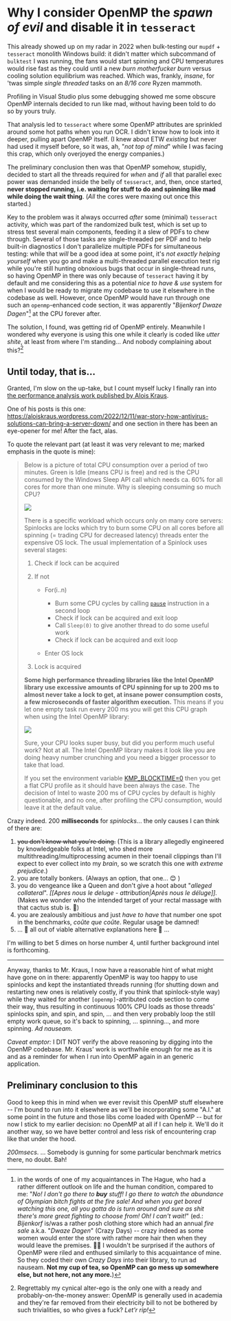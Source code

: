 # Why I consider OpenMP the *spawn of evil* and disable it in `tesseract`

This already showed up on my radar in 2022 when bulk-testing our `mupdf` + `tesseract` monolith Windows build: it didn't matter which subcommand of `bulktest` I was running, the fans would start spinning and CPU temperatures would rise fast as they could until a new *burn motherfucker burn* versus cooling solution equilibrium was reached. Which was, frankly, *insane*, for 'twas simple *single threaded* tasks on an *8/16 core* Ryzen mammoth.

Profiling in Visual Studio plus some debugging showed me some obscure OpenMP internals decided to run like mad, without having been told to do so by yours truly.

That analysis led to `tesseract` where some OpenMP attributes are sprinkled around some hot paths when you run OCR. I didn't know how to look into it deeper, pulling apart OpenMP itself. (I knew about ETW *existing* but never had used it myself before, so it was, ah, "*not top of mind*" while I was facing this crap, which only overjoyed the energy companies.)

The preliminary conclusion then was that OpenMP somehow, stupidly, decided to start all the threads required for *when* and *if* all that parallel exec power was demanded inside the belly of `tesseract`, and, then, once started, **never stopped running, i.e. waiting for stuff to do and spinning like mad while doing the wait thing**. (*All* the cores were maxing out once this started.)

Key to the problem was it always occurred *after* some (minimal) `tesseract` activity, which was part of the randomized bulk test, which is set up to stress test several main components, feeding it a slew of PDFs to chew through. Several of those tasks are single-threaded per PDF and to help built-in diagnostics I don't parallelize multiple PDFs for simultaneous testing: while that *will* be a good idea at some point, it's *not exactly helping yourself* when you go and make a multi-threaded parallel execution test rig while you're still hunting obnoxious bugs that occur in single-thread runs, so having OpenMP in there was only because of `tesseract` having it by default and me considering this as a potential *nice to have & use* system for when I would be ready to migrate my codebase to use it elsewhere in the codebase as well. 
However, once OpenMP would have run through one such an `openmp`-enhanced code section, it was apparently "*Bijenkorf Dwaze Dagen*"[^1] at the CPU forever after.

The solution, I found, was getting rid of OpenMP entirely. Meanwhile I wondered why everyone is using this one while it clearly is coded like *utter shite*, at least from where I'm standing... And nobody complaining about this?[^2]



## Until today, that is...

Granted, I'm slow on the up-take, but I count myself lucky I finally ran into [the performance analysis work published by Alois Kraus](https://aloiskraus.wordpress.com/). 

One of his posts is this one: https://aloiskraus.wordpress.com/2022/12/11/war-story-how-antivirus-solutions-can-bring-a-server-down/ and one section in there has been an eye-opener for me! After the fact, alas.

To quote the relevant part (at least it was very relevant to me; marked emphasis in the quote is mine):

> Below is a picture of total CPU consumption over a period of two minutes. Green is Idle (means CPU is free) and red is the CPU consumed by the Windows Sleep API call which needs ca. 60% for all cores for more than one minute. Why is sleeping consuming so much CPU?
>
> ![](../assets/kraus1.webp)
>
> There is a specific workload which occurs only on many core servers: Spinlocks are locks which try to burn some CPU on all cores before all spinning (= trading CPU for decreased latency) threads enter the expensive OS lock. The usual implementation of a Spinlock uses several stages:
>
> 1.  Check if lock can be acquired
> 2.  If not
 >   
 >     -   For(i..n)
>          -   Burn some CPU cycles by calling [`pause`](https://aloiskraus.wordpress.com/2018/06/16/why-skylakex-cpus-are-sometimes-50-slower-how-intel-has-broken-existing-code/) instruction in a second loop
>          -   Check if lock can be acquired and exit loop
>          -   Call `Sleep(0)` to give another thread to do some useful work
>          -   Check if lock can be acquired and exit loop
>    
>      -   Enter OS lock
>  3.  Lock is acquired
>
> **Some high performance threading libraries like the Intel OpenMP library use excessive amounts of CPU spinning for up to 200 ms to almost never take a lock to get, at insane power consumption costs, a few microseconds of faster algorithm execution.** This means if you let one empty task run every 200 ms you will get this CPU graph when using the Intel OpenMP library:
>
> ![](../assets/kraus-cpu.webp)
>
> Sure, your CPU looks super busy, but did you perform much useful work? Not at all. The Intel OpenMP library makes it look like you are doing heavy number crunching and you need a bigger processor to take that load.
>
> If you set the environment variable [KMP_BLOCKTIME=0](https://www.intel.com/content/www/us/en/developer/articles/technical/how-to-get-better-performance-on-chainer-with-intel-acceleration.html) then you get a flat CPU profile as it should have been always the case. The decision of Intel to waste 200 ms of CPU cycles by default is highly questionable, and no one, after profiling the CPU consumption, would leave it at the default value.
>

Crazy indeed. 200 **milliseconds** for *spinlocks*... the only causes I can think of there are:
1. ~~you don't know what you're doing.~~ (This is a library allegedly engineered by knowledgeable folks at Intel, who shed more multithreading/multiprocessing acumen in their toenail clippings than I'll expect to ever collect into my *brain*, so we scratch this one *with extreme prejudice*.)
2. you are totally bonkers. (Always an option, that one... 😊 )
3. you do vengeance like a Queen and don't give a hoot about "*alleged collateral*". *[[Apres nous le deluge - attribution|Après nous le déluge]].* (Makes we wonder who the intended target of your rectal massage with that cactus stub is. 🤔)
4. you are zealously ambitious and just *have to have* that number one spot in the benchmarks, *coûte que coûte*. Regular usage be damned!
5. ... 🤷 all out of viable alternative explanations here 🤷 ...

I'm willing to bet 5 dimes on horse number 4, until further background intel is forthcoming.

----

Anyway, thanks to Mr. Kraus, I now have a reasonable hint of what might have gone on in there: apparently OpenMP is way too happy to use spinlocks and kept the instantiated threads running (for shutting down and restarting new ones is relatively costly, if you think that spinlock-style way) while they waited for another `[openmp]`-attributed code section to come their way, thus resulting in continuous 100% CPU loads as those threads' spinlocks spin, and spin, and spin, ... and then very probably loop the still empty work queue, so it's back to spinning, ... spinning..., and more spinning. *Ad nauseam.*

*Caveat emptor:* I DIT NOT verify the above reasoning by digging into the OpenMP codebase. Mr. Kraus' work is worthwhile enough for me as it is and as a reminder for when I run into OpenMP again in an generic application.



## Preliminary conclusion to this 

Good to keep this in mind when we ever revisit this OpenMP stuff elsewhere -- I'm bound to run into it elsewhere as we'll be incorporating some "A.I." at some point in the future and those libs come loaded with OpenMP -- but for now I stick to my earlier decision: no OpenMP at all if I can help it. We'll do it another way, so we have better control and less risk of encountering crap like that under the hood.

*200msecs*. ... Somebody is gunning for some particular benchmark metrics there, no doubt. Bah!











[^1]: in the words of one of my acquaintances in The Hague, who had a rather different outlook on life and the human condition, compared to me: "*No! I don't go there to **buy** stuff! I go there to watch the abundance of Olympian bitch fights at the fire sale! And when you get bored watching this one, all you gotta do is turn around and sure as shit there's more great fighting to choose from! Oh! I can't wait!*" (ed.: *Bijenkorf* is/was a rather posh clothing store which had an annual *fire sale* a.k.a. "*Dwaze Dagen*" (Crazy Days) -- crazy indeed as some women would enter the store with rather more hair then when they would leave the premises. 🤦‍♂️ I wouldn't be surprised if the authors of OpenMP were riled and enthused similarly to this acquaintance of mine. So they coded their own *Crazy Days* into their library, to run ad nauseam. **Not my cup of tea, so OpenMP can go mess up somewhere else, but not here, not any more.**)

[^2]: Regrettably my cynical alter-ego is the only one with a ready and probably-on-the-money answer: OpenMP is generally used in academia and they're far removed from their electricity bill to not be bothered by such trivialities, so who gives a fuck? *Let'r rip!*




